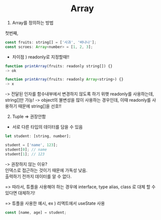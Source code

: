 <h1 align="center">
Array
</h1>

1. Array를 정의하는 방법

첫번째,

```jsx
const fruits: string[] = ['사과', '바나나'];
const scroes: Array<number> = [1, 2, 3];
```

- 차이점 ) readonly로 지정할때!!

```jsx
function printArray(fruits: readonly string[]) {}
-> ok

function printArray(fruits: readonly Array<string>) {}
-> x
```

-> 전달된 인자를 함수내부에서 변경하지 않도록 하기 위햇 readonly를 사용하는데,
string[]만 가능!
-> object의 불변성을 많이 사용하는 경우인데, 이때 readonly를 사용하기 때문에 string[]을 선호!!

2. Tuple => 권장안함

- 서로 다른 타입의 데이터를 담을 수 있음

```jsx
let student: [string, number];

student = ['name', 123];
student[0]; // name
student[1]; // 123
```

-> 권장하지 않는 이유?
<br> 인덱스로 접근하는 것이기 때문에 가독성 낮음.
<br> 출력하기 전까지 데이터를 알 수 없다.

=> 따라서, 튜플을 사용해야 하는 경우에 interface, type alias, class 로 대체 할 수 있다면 대체하기!

=> 튜플을 사용한 예시, ex ) 리액트에서 useState 사용

```jsx
const [name, age] = student;
```
